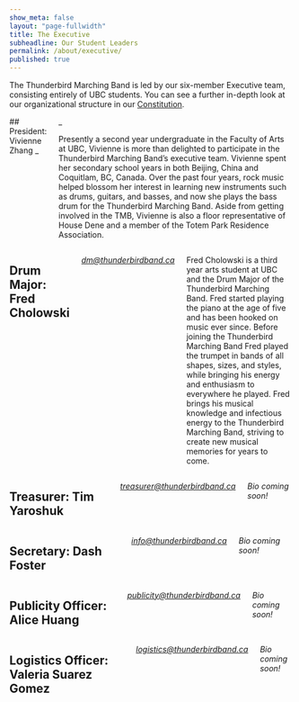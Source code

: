 ```yaml
---
show_meta: false
layout: "page-fullwidth"
title: The Executive
subheadline: Our Student Leaders
permalink: /about/executive/
published: true
---
```


The Thunderbird Marching Band is led by our six-member Executive team, consisting entirely of UBC students. You can see a further in-depth look at our organizational structure in our [Constitution](https://docs.google.com/viewer?a=v&pid=sites&srcid=ZGVmYXVsdGRvbWFpbnx0aHVuZGVyYmlyZG1hcmNoaW5nYmFuZHxneDo1NzE1MDYxMWY5NjhhMDky).

<div class="row">
    <div class="medium-9 columns" markdown="1">
## President: Vivienne Zhang
_<president@thunderbirdband.ca>_

Presently a second year undergraduate in the Faculty of Arts at UBC, Vivienne is more than delighted to participate in the Thunderbird Marching Band’s executive team. Vivienne spent her secondary school years in both Beijing, China and Coquitlam, BC, Canada. Over the past four years, rock music helped blossom her interest in learning new instruments such as drums, guitars, and basses, and now she plays the bass drum for the Thunderbird Marching Band. Aside from getting involved in the TMB, Vivienne is also a floor representative of House Dene and a member of the Totem Park Residence Association.

</div><!-- /.medium-9.columns -->

<div class="medium-3 columns">
<img class="h2img" src="{{ site.url }}/images/exec_vivienne.jpg" alt="">
</div><!-- /.medium-3.columns -->

</div><!-- /.row -->

<div class="row">
    <div class="medium-9 columns" markdown="1">

## Drum Major: Fred Cholowski
_<dm@thunderbirdband.ca>_

Fred Cholowski is a third year arts student at UBC and the Drum Major of the Thunderbird Marching Band. Fred started playing the piano at the age of five and has been hooked on music ever since. Before joining the Thunderbird Marching Band Fred played the trumpet in bands of all shapes, sizes, and styles, while bringing his energy and enthusiasm to everywhere he played. Fred brings his musical knowledge and infectious energy to the Thunderbird Marching Band, striving to create new musical memories for years to come.

</div><!-- /.medium-9.columns -->

<div class="medium-3 columns">
<img class="h2img" src="{{ site.url }}/images/exec_fred.jpg" alt="">
</div><!-- /.medium-3.columns -->

</div><!-- /.row -->

<div class="row">
    <div class="medium-9 columns" markdown="1">

## Treasurer: Tim Yaroshuk
_<treasurer@thunderbirdband.ca>_

_Bio coming soon!_

</div><!-- /.medium-9.columns -->

<div class="medium-3 columns">
<img class="h2img" src="{{ site.url }}/images/exec_max.jpg" alt="">
</div><!-- /.medium-3.columns -->

</div><!-- /.row -->

<div class="row">
    <div class="medium-9 columns" markdown="1">
    
## Secretary: Dash Foster
_<info@thunderbirdband.ca>_

_Bio coming soon!_

</div><!-- /.medium-9.columns -->

<div class="medium-3 columns">
<img class="h2img" src="{{ site.url }}/images/exec_nic.jpg" alt="">
</div><!-- /.medium-3.columns -->

</div><!-- /.row -->

<div class="row">
    <div class="medium-9 columns" markdown="1">
    
## Publicity Officer: Alice Huang
_<publicity@thunderbirdband.ca>_

_Bio coming soon!_

</div><!-- /.medium-9.columns -->

<div class="medium-3 columns">
<img class="h2img" src="{{ site.url }}/images/exec_vicki.jpg" alt="">
</div><!-- /.medium-3.columns -->

</div><!-- /.row -->

<div class="row">
    <div class="medium-9 columns" markdown="1">
    
## Logistics Officer: Valeria Suarez Gomez
_<logistics@thunderbirdband.ca>_

_Bio coming soon!_

</div><!-- /.medium-9.columns -->

<div class="medium-3 columns">
<img class="h2img" src="{{ site.url }}/images/exec_jess.jpg" alt="">
</div><!-- /.medium-3.columns -->

</div><!-- /.row -->
